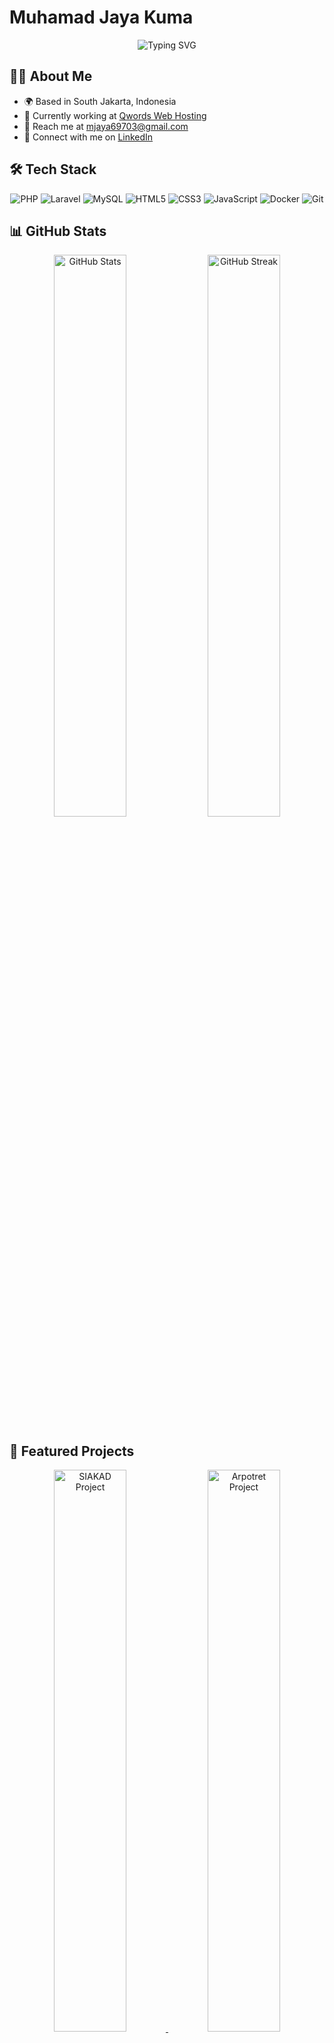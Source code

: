 # Muhamad Jaya Kuma

<div align="center">
  <img src="https://readme-typing-svg.herokuapp.com?font=Fira+Code&weight=500&size=40&pause=1000&color=0891B2&center=true&vCenter=true&random=false&width=600&height=100&lines=Laravel+Developer;DevOps+Engineer;Technical+Support" alt="Typing SVG" />
</div>

## 👨‍💻 About Me

- 🌍 Based in South Jakarta, Indonesia
- 💼 Currently working at [Qwords Web Hosting](http://qwords.com)
- 📧 Reach me at [mjaya69703@gmail.com](mailto:mjaya69703@gmail.com)
- 🔗 Connect with me on [LinkedIn](https://www.linkedin.com/in/mjaya69703)

## 🛠️ Tech Stack

<div align="center">
  <img src="https://img.shields.io/badge/PHP-777BB4?style=for-the-badge&logo=php&logoColor=white" alt="PHP" />
  <img src="https://img.shields.io/badge/Laravel-FF2D20?style=for-the-badge&logo=laravel&logoColor=white" alt="Laravel" />
  <img src="https://img.shields.io/badge/MySQL-00000F?style=for-the-badge&logo=mysql&logoColor=white" alt="MySQL" />
  <img src="https://img.shields.io/badge/HTML5-E34F26?style=for-the-badge&logo=html5&logoColor=white" alt="HTML5" />
  <img src="https://img.shields.io/badge/CSS3-1572B6?style=for-the-badge&logo=css3&logoColor=white" alt="CSS3" />
  <img src="https://img.shields.io/badge/JavaScript-F7DF1E?style=for-the-badge&logo=javascript&logoColor=black" alt="JavaScript" />
  <img src="https://img.shields.io/badge/Docker-2496ED?style=for-the-badge&logo=docker&logoColor=white" alt="Docker" />
  <img src="https://img.shields.io/badge/Git-F05032?style=for-the-badge&logo=git&logoColor=white" alt="Git" />
</div>

## 📊 GitHub Stats

<div align="center">
  <img src="https://github-readme-stats.vercel.app/api?username=mjaya69703&show_icons=true&theme=dark&hide_border=true&count_private=true" alt="GitHub Stats" width="48%" />
  <img src="https://github-readme-streak-stats.herokuapp.com/?user=mjaya69703&theme=dark&hide_border=true" alt="GitHub Streak" width="48%" />
</div>

## 🌟 Featured Projects

<div align="center">
  <a href="https://github.com/mjaya69703/siakad-pt.internal-dev.id">
    <img src="https://github-readme-stats.vercel.app/api/pin/?username=mjaya69703&repo=siakad-pt.internal-dev.id&theme=dark&hide_border=true" alt="SIAKAD Project" width="48%" />
  </a>
  <a href="https://github.com/mjaya69703/www.arpotret.biz.id">
    <img src="https://github-readme-stats.vercel.app/api/pin/?username=mjaya69703&repo=www.arpotret.biz.id&theme=dark&hide_border=true" alt="Arpotret Project" width="48%" />
  </a>
</div>

## 🤝 Connect With Me

<div align="center">
  <a href="https://www.linkedin.com/in/mjaya69703">
    <img src="https://img.shields.io/badge/LinkedIn-0077B5?style=for-the-badge&logo=linkedin&logoColor=white" alt="LinkedIn" />
  </a>
  <a href="https://www.github.com/mjaya69703">
    <img src="https://img.shields.io/badge/GitHub-100000?style=for-the-badge&logo=github&logoColor=white" alt="GitHub" />
  </a>
  <a href="https://www.instagram.com/mjaya69703">
    <img src="https://img.shields.io/badge/Instagram-E4405F?style=for-the-badge&logo=instagram&logoColor=white" alt="Instagram" />
  </a>
  <a href="https://discord.com/users/mjaya69703">
    <img src="https://img.shields.io/badge/Discord-7289DA?style=for-the-badge&logo=discord&logoColor=white" alt="Discord" />
  </a>
</div>

---

<div align="center">
  <img src="https://readme-typing-svg.herokuapp.com?font=Fira+Code&weight=500&size=25&pause=1000&color=0891B2&center=true&vCenter=true&random=false&width=600&height=50&lines=Thanks+for+visiting!;Feel+free+to+connect+with+me;Let's+create+something+amazing+together" alt="Typing SVG" />
</div>
